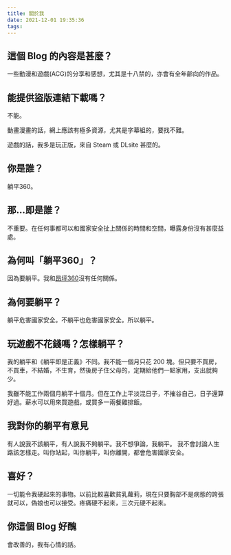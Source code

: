 ```yaml
---
title: 關於我
date: 2021-12-01 19:35:36
tags:
---
```

## 這個 Blog 的內容是甚麼？

一些動漫和遊戲(ACG)的分享和感想，尤其是十八禁的，亦會有全年齡向的作品。

## 能提供盜版連結下載嗎？

不能。

動畫漫畫的話，網上應該有極多資源，尤其是字幕組的，要找不難。

遊戲的話，我多是玩正版，來自 Steam 或 DLsite 甚麼的。

## 你是誰？

躺平360。

## 那...即是誰？

不重要。在任何事都可以和國家安全扯上關係的時間和空間，曝露身份沒有甚麼益處。

## 為何叫「躺平360」？

因為要躺平。我和[昂坪360](https://zh.wikipedia.org/zh-hk/%E6%98%82%E5%9D%AA360)沒有任何關係。

## 為何要躺平？

躺平危害國家安全。不躺平也危害國家安全。所以躺平。

## 玩遊戲不花錢嗎？怎樣躺平？

我的躺平和《躺平即是正義》不同。我不能一個月只花 200 塊。但只要不買房，不買車，不結婚，不生育，然後房子住父母的，定期給他們一點家用，支出就夠少。

我雖不能工作兩個月躺平十個月。但在工作上平淡混日子，不摧谷自己，日子還算好過。薪水可以用來買遊戲，或買多一兩餐雞排飯。

## 我對你的躺平有意見

有人說我不該躺平，有人說我不夠躺平。我不想爭論，我躺平。
我不會討論人生路該怎樣走。叫你站起，叫你躺平，叫你離開，都會危害國家安全。

## 喜好？

一切能令我硬起來的事物。以前比較喜歡貧乳蘿莉，現在只要胸部不是病態的誇張就可以，偽娘也可以接受。疼痛硬不起來，三次元硬不起來。

## 你這個 Blog 好醜

會改善的，我有心情的話。
